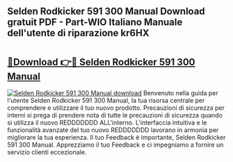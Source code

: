 ## Selden Rodkicker 591 300 Manual Download gratuit PDF - Part-WIO Italiano Manuale dell'utente di riparazione kr6HX

# <h2><a href="http://dfepu95.blite.top/?on=Selden+Rodkicker+591+300+Manual">🔗Download 👉🔴 Selden Rodkicker 591 300 Manual</a></h2>

[![Selden Rodkicker 591 300 Manual download](https://i.imgur.com/lujVjoI.png)](http://dfepu95.blite.top/?on=Selden+Rodkicker+591+300+Manual)
Benvenuto nella guida per l'utente Selden Rodkicker 591 300 Manual, la tua risorsa centrale per comprendere e utilizzare il tuo nuovo prodotto. Precauzioni di sicurezza per interni si prega di prendere nota di tutte le precauzioni di sicurezza quando si utilizza il nuovo REDDDDDDD ALL'interno. L'interfaccia intuitiva e le funzionalità avanzate del tuo nuovo REDDDDDDD lavorano in armonia per migliorare la tua esperienza. Il tuo Feedback è importante, Selden Rodkicker 591 300 Manual. Apprezziamo il tuo Feedback e ci impegniamo a fornire un servizio clienti eccezionale.
